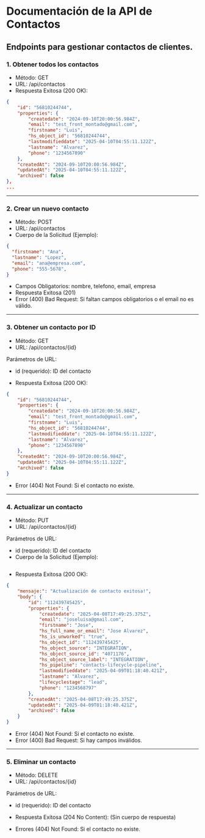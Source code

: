 # Documentación de la API de Contactos
## Endpoints para gestionar contactos de clientes.

### 1. Obtener todos los contactos
- Método: GET
- URL: /api/contactos
- Respuesta Exitosa (200 OK):

```json
{
    "id": "56810244744",
    "properties": {
        "createdate": "2024-09-10T20:00:56.984Z",
        "email": "test_front_montado@gmail.com",
        "firstname": "Luis",
        "hs_object_id": "56810244744",
        "lastmodifieddate": "2025-04-10T04:55:11.122Z",
        "lastname": "Alvarez",
        "phone": "1234567890"
    },
    "createdAt": "2024-09-10T20:00:56.984Z",
    "updatedAt": "2025-04-10T04:55:11.122Z",
    "archived": false
},
...
```

--- 

### 2. Crear un nuevo contacto
- Método: POST
- URL: /api/contactos
- Cuerpo de la Solicitud (Ejemplo):
```json
{
  "firstname": "Ana",
  "lastname": "Lopez",
  "email": "ana@empresa.com",
  "phone": "555-5678",
}
```
- Campos Obligatorios: nombre, telefono, email, empresa
- Respuesta Exitosa (201)
- Error (400) Bad Request: Si faltan campos obligatorios o el email no es válido.

---

### 3. Obtener un contacto por ID
- Método: GET
- URL: /api/contactos/{id}

Parámetros de URL:
- id (requerido): ID del contacto

- Respuesta Exitosa (200 OK):
```json
{
    "id": "56810244744",
    "properties": {
        "createdate": "2024-09-10T20:00:56.984Z",
        "email": "test_front_montado@gmail.com",
        "firstname": "Luis",
        "hs_object_id": "56810244744",
        "lastmodifieddate": "2025-04-10T04:55:11.122Z",
        "lastname": "Alvarez",
        "phone": "1234567890"
    },
    "createdAt": "2024-09-10T20:00:56.984Z",
    "updatedAt": "2025-04-10T04:55:11.122Z",
    "archived": false
}
```
- Error (404) Not Found: Si el contacto no existe.

---

### 4. Actualizar un contacto
- Método: PUT
- URL: /api/contactos/{id}

Parámetros de URL:
- id (requerido): ID del contacto
- Cuerpo de la Solicitud (Ejemplo):
```json
```


- Respuesta Exitosa (200 OK):
```json
{
    "mensaje:": "Actualización de contacto exitosa!",
    "body": {
        "id": "112439745425",
        "properties": {
            "createdate": "2025-04-08T17:49:25.375Z",
            "email": "joseluisa@gmail.com",
            "firstname": "Jose",
            "hs_full_name_or_email": "Jose Alvarez",
            "hs_is_unworked": "true",
            "hs_object_id": "112439745425",
            "hs_object_source": "INTEGRATION",
            "hs_object_source_id": "4071176",
            "hs_object_source_label": "INTEGRATION",
            "hs_pipeline": "contacts-lifecycle-pipeline",
            "lastmodifieddate": "2025-04-09T01:18:40.421Z",
            "lastname": "Alvarez",
            "lifecyclestage": "lead",
            "phone": "1234568797"
        },
        "createdAt": "2025-04-08T17:49:25.375Z",
        "updatedAt": "2025-04-09T01:18:40.421Z",
        "archived": false
    }
}
```
- Error (404) Not Found: Si el contacto no existe.
- Error (400) Bad Request: Si hay campos inválidos.

---

### 5. Eliminar un contacto
- Método: DELETE
- URL: /api/contactos/{id}

Parámetros de URL:
- id (requerido): ID del contacto

- Respuesta Exitosa (204 No Content):
(Sin cuerpo de respuesta)

- Errores (404) Not Found: Si el contacto no existe.

